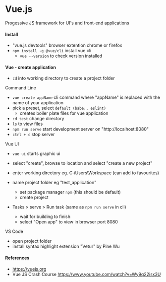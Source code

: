 # Vue.js
Progessive JS framework for UI's and front-end applications

#### Install
- "vue.js devtools" browser extention chrome or firefox
- `npm install -g @vue/cli` install vue cli
  - `vue --version` to check version installed

#### Vue - create application
- `cd` into working directory to create a project folder

Command Line
- `vue create appName` cli command where "appName" is replaced with the name of your application
- pick a preset, select `default (babe;, eslint)`
  - creates boiler plate files for vue application
- `cd test` change directory
- `ls` to view files
- `npm run serve` start development server on "http://localhost:8080"
- `ctrl + c` stop server

Vue UI
- `vue ui` starts graphic ui
- select "create", browse to location and select "create a new project"
- enter working directory eg. C:\Users\Workspace (can add to favourites)

- name project folder eg "test_application"
  - set package manager `npm` (this should be default)
  - create project
- Tasks > serve > Run task (same as `npm run serve` in cli)
  - wait for building to finish
  - select "Open app" to view in browser port 8080

VS Code
- open project folder
- install syntax highlight extension "Vetur" by Pine Wu

#### References
- https://vuejs.org
- Vue JS Crash Course https://www.youtube.com/watch?v=Wy9q22isx3U
